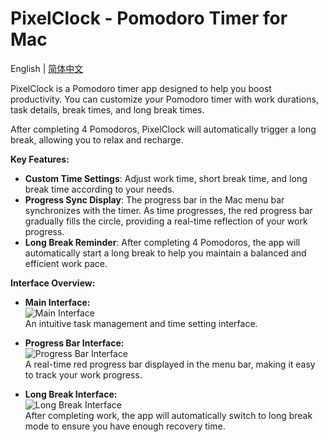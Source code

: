 # PixelClock - Pomodoro Timer for Mac

English | [简体中文](README-CN.md)


PixelClock is a Pomodoro timer app designed to help you boost productivity. You can customize your Pomodoro timer with work durations, task details, break times, and long break times.

After completing 4 Pomodoros, PixelClock will automatically trigger a long break, allowing you to relax and recharge.

**Key Features:**

- **Custom Time Settings**: Adjust work time, short break time, and long break time according to your needs.
- **Progress Sync Display**: The progress bar in the Mac menu bar synchronizes with the timer. As time progresses, the red progress bar gradually fills the circle, providing a real-time reflection of your work progress.
- **Long Break Reminder**: After completing 4 Pomodoros, the app will automatically start a long break to help you maintain a balanced and efficient work pace.

**Interface Overview:**

- **Main Interface:**  
  ![Main Interface](https://github.com/user-attachments/assets/a839c67e-c735-4f06-b87a-7d231acbf215)  
  An intuitive task management and time setting interface.

- **Progress Bar Interface:**  
  ![Progress Bar Interface](https://github.com/user-attachments/assets/7b283f20-4e1a-4f61-9720-f7d525b1f7ac)  
  A real-time red progress bar displayed in the menu bar, making it easy to track your work progress.

- **Long Break Interface:**  
  ![Long Break Interface](https://github.com/user-attachments/assets/0abbb3f0-ad56-4d94-89dc-71f973921e27)  
  After completing work, the app will automatically switch to long break mode to ensure you have enough recovery time.
